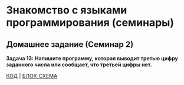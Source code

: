 # Знакомство с языками программирования (семинары)
## Домашнее задание (Семинар 2)

**Задача 13: Напишите программу, которая выводит третью цифру заданного числа или сообщает, что третьей цифры нет.**

 [КОД](Program.cs) | [БЛОК-СХЕМА](diagram.drawio.png)